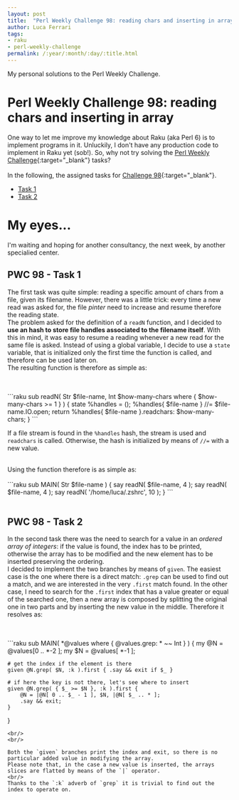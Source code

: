 ```yaml
---
layout: post
title:  "Perl Weekly Challenge 98: reading chars and inserting in array"
author: Luca Ferrari
tags:
- raku
- perl-weekly-challenge
permalink: /:year/:month/:day/:title.html
---
```

My personal solutions to the Perl Weekly Challenge.

# Perl Weekly Challenge 98: reading chars and inserting in array

One way to let me improve my knowledge about Raku (aka Perl 6) is to implement programs in it.
Unluckily, I don't have any production code to implement in Raku yet (sob!).
So, why not try solving the [Perl Weekly Challenge](https://perlweeklychallenge.org/){:target="_blank"} tasks?
<br/>
<br/>
In the following, the assigned tasks for [Challenge 98](https://perlweeklychallenge.org/blog/perl-weekly-challenge-098/){:target="_blank"}.
<br/>
- [Task 1](#task1)
- [Task 2](#task2)




# My eyes...

I'm waiting and hoping for another consultancy, the next week, by another specialied center.

<a name="task1"></a>
## PWC 98 - Task 1

The first task was quite simple: reading a specific amount of chars from a file, given its filename.
However, there was a little trick: every time a new read was asked for, the file *pinter* need to increase and resume therefore the reading state.
<br/>
The problem asked for the definition of a `readN` function, and I decided to **use an hash to store file handles associated to the filename itself**. With this in mind, it was easy to resume a reading whenever a new read for the same file is asked. Instead of using a global variable, I decide to use a `state` variable, that is initialized only the first time the function is called, and therefore can be used later on.
<br/>
The resulting function is therefore as simple as:

<br/>
<br/>
```raku
sub readN( Str $file-name, 
           Int $how-many-chars where { $how-many-chars >= 1 } ) {
    state %handles = ();
    %handles{ $file-name } //= $file-name.IO.open;
    return %handles{ $file-name }.readchars: $how-many-chars;
}
```
<br/>

If a file stream is found in the `%handles` hash, the stream is used and `readchars` is called. Otherwise, the hash is initialized by means of `//=` with a new value.

<br/>
Using the function therefore is as simple as:


<br/>
<br/>
```raku
sub MAIN( Str $file-name ) {
    say readN( $file-name, 4 );
    say readN( $file-name, 4 );
    say readN( '/home/luca/.zshrc', 10 );
}
```
<br/>
<br/>


<a name="task2"></a>
## PWC 98 - Task 2

In the second task there was the need to search for a value in an *ordered array of integers*: if the value is found, the index has to be printed, otherwise the array has to be modified and the new element has to be inserted preserving the ordering.
<br/>
I decided to implement the two branches by means of `given`. The easiest case is the one where there is a direct match: `.grep` can be used to find out a match, and we are interested in the very `.first` match found.
In the other case, I need to search for the `.first` index that has a value greater or equal of the searched one, then a new array is composed by splitting the original one in two parts and by inserting the new value in the middle. Therefore it resolves as:

<br/>
<br/>
```raku
sub MAIN( *@values where { @values.grep: * ~~ Int } ) {
    my @N = @values[0 .. *-2 ];
    my $N = @values[ *-1 ];

    # get the index if the element is there
    given @N.grep( $N, :k ).first { .say && exit if $_ }

    # if here the key is not there, let's see where to insert
    given @N.grep( { $_ >= $N }, :k ).first {
        @N = |@N[ 0 .. $_ - 1 ], $N, |@N[ $_ .. * ];
        .say && exit;
    }

}

```
<br/>
<br/>

Both the `given` branches print the index and exit, so there is no particular added value in modifying the array.
Please note that, in the case a new value is inserted, the arrays slices are flatted by means of the `|` operator.
<br/>
Thanks to the `:k` adverb of `grep` it is trivial to find out the index to operate on.
